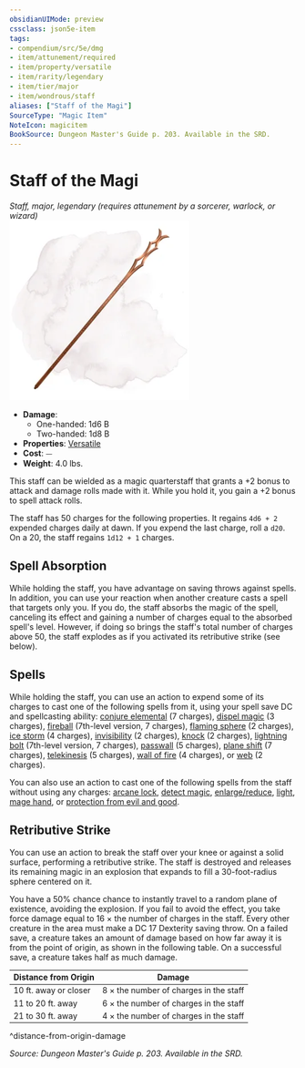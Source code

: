 ```yaml
---
obsidianUIMode: preview
cssclass: json5e-item
tags:
- compendium/src/5e/dmg
- item/attunement/required
- item/property/versatile
- item/rarity/legendary
- item/tier/major
- item/wondrous/staff
aliases: ["Staff of the Magi"]
SourceType: "Magic Item"
NoteIcon: magicitem
BookSource: Dungeon Master's Guide p. 203. Available in the SRD.
---
```

# Staff of the Magi
*Staff, major, legendary (requires attunement by a sorcerer, warlock, or wizard)*  
![](/3-Mechanics/CLI/items/img/staff-of-the-magi.webp#right)  

- **Damage**:
  - One-handed: 1d6 B
  - Two-handed: 1d8 B
- **Properties**: [Versatile](/3-Mechanics/CLI/rules/item-properties.md#Versatile)
- **Cost**: ⏤
- **Weight**: 4.0 lbs.

This staff can be wielded as a magic quarterstaff that grants a +2 bonus to attack and damage rolls made with it. While you hold it, you gain a +2 bonus to spell attack rolls.

The staff has 50 charges for the following properties. It regains `4d6 + 2` expended charges daily at dawn. If you expend the last charge, roll a `d20`. On a 20, the staff regains `1d12 + 1` charges.

## Spell Absorption

While holding the staff, you have advantage on saving throws against spells. In addition, you can use your reaction when another creature casts a spell that targets only you. If you do, the staff absorbs the magic of the spell, canceling its effect and gaining a number of charges equal to the absorbed spell's level. However, if doing so brings the staff's total number of charges above 50, the staff explodes as if you activated its retributive strike (see below).

## Spells

While holding the staff, you can use an action to expend some of its charges to cast one of the following spells from it, using your spell save DC and spellcasting ability: [conjure elemental](/3-Mechanics/CLI/spells/conjure-elemental.md) (7 charges), [dispel magic](/3-Mechanics/CLI/spells/dispel-magic.md) (3 charges), [fireball](/3-Mechanics/CLI/spells/fireball.md) (7th-level version, 7 charges), [flaming sphere](/3-Mechanics/CLI/spells/flaming-sphere.md) (2 charges), [ice storm](/3-Mechanics/CLI/spells/ice-storm.md) (4 charges), [invisibility](/3-Mechanics/CLI/spells/invisibility.md) (2 charges), [knock](/3-Mechanics/CLI/spells/knock.md) (2 charges), [lightning bolt](/3-Mechanics/CLI/spells/lightning-bolt.md) (7th-level version, 7 charges), [passwall](/3-Mechanics/CLI/spells/passwall.md) (5 charges), [plane shift](/3-Mechanics/CLI/spells/plane-shift.md) (7 charges), [telekinesis](/3-Mechanics/CLI/spells/telekinesis.md) (5 charges), [wall of fire](/3-Mechanics/CLI/spells/wall-of-fire.md) (4 charges), or [web](/3-Mechanics/CLI/spells/web.md) (2 charges).

You can also use an action to cast one of the following spells from the staff without using any charges: [arcane lock](/3-Mechanics/CLI/spells/arcane-lock.md), [detect magic](/3-Mechanics/CLI/spells/detect-magic.md), [enlarge/reduce](/3-Mechanics/CLI/spells/enlarge-reduce.md), [light](/3-Mechanics/CLI/spells/light.md), [mage hand](/3-Mechanics/CLI/spells/mage-hand.md), or [protection from evil and good](/3-Mechanics/CLI/spells/protection-from-evil-and-good.md).

## Retributive Strike

You can use an action to break the staff over your knee or against a solid surface, performing a retributive strike. The staff is destroyed and releases its remaining magic in an explosion that expands to fill a 30-foot-radius sphere centered on it.

You have a 50% chance chance to instantly travel to a random plane of existence, avoiding the explosion. If you fail to avoid the effect, you take force damage equal to 16 × the number of charges in the staff. Every other creature in the area must make a DC 17 Dexterity saving throw. On a failed save, a creature takes an amount of damage based on how far away it is from the point of origin, as shown in the following table. On a successful save, a creature takes half as much damage.

| Distance from Origin | Damage |
|----------------------|--------|
| 10 ft. away or closer | 8 × the number of charges in the staff |
| 11 to 20 ft. away | 6 × the number of charges in the staff |
| 21 to 30 ft. away | 4 × the number of charges in the staff |
^distance-from-origin-damage

*Source: Dungeon Master's Guide p. 203. Available in the SRD.*